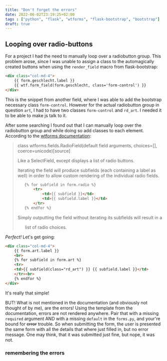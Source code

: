 ```yaml
--- 
title: "Don't forget the errors"
date: 2022-06-02T23:19:25+02:00 
tags : ["python", "flask", "wtforms", "flask-bootstrap", "bootstrap"] 
draft: true
---
```


## Looping over radio-buttons
For a project I had the need to manually loop over a radiobutton group. 
This problem arose, since I was unable to assign a class to the automagically created buttons when using the `render_field` macro from flask-bootstrap:
```html
<div class="col-md-4">
    {{ form.geschlecht.label }}
    {{ wtf.form_field(form.geschlecht, class='form-control') }}
</div>
```
This is the snippet from another field, where I was able to add the bootstrap necessary class `form-control`. However for the actual radiobutton group in question `art`, I had to have two classes `form-control` and `rd_art`. I needed it to be able to make js talk to it.

After some searching I found out that I can manually loop over the radiobutton group and while doing so add classes to each element.
According to the [wtforms documentation](https://wtforms.readthedocs.io/en/2.3.x/_modules/wtforms/fields/core/#RadioField):

>class wtforms.fields.RadioField(default field arguments, choices=[], coerce=unicode)[source]
>
>    Like a SelectField, except displays a list of radio buttons.
>
>    Iterating the field will produce subfields (each containing a label as well) in order to allow custom rendering of the individual radio fields.
>```html
>    {% for subfield in form.radio %}
>        <tr>
>            <td>{{ subfield }}</td>
>            <td>{{ subfield.label }}</td>
>        </tr>
>    {% endfor %}
>```
>    Simply outputting the field without iterating its subfields will result in a <ul> list of radio choices.

*Perfect!* Let's get going:
```html
<div class="col-md-4">
    {{ form.art.label }}
    <br>
    {% for subfield in form.art %}
    <tr>
    <td>{{ subfield(class="rd_art") }} {{ subfield.label }}</td>
    </tr><br>
    {% endfor %}
</div>
```

It's really that simple!

BUT! What is not mentioned in the documentation (and obviously not thought of by me), are the errors! Using the template from the documentation, errors are not rendered anywhere. Pair that with a missing `required` argument AND with a missing `default` in the `forms.py`, and your're bound for ~~error~~ trouble.
So when submitting the form, the user is presented the same form with all the details that where just filled in, but no error message. One may think, that it was submitted just fine, but nope, it was not.

### remembering the errors



